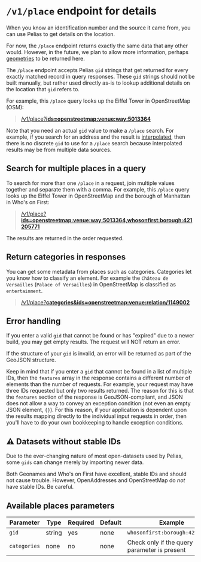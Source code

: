 # `/v1/place` endpoint for details

When you know an identification number and the source it came from, you can use Pelias to get details on the location.

For now, the `/place` endpoint returns exactly the same data that any other would. However, in the future, we plan to allow more information, perhaps [geometries](https://github.com/pelias/whosonfirst/issues/19#issuecomment-370545690) to be returned here.

The `/place` endpoint accepts Pelias `gid` strings that get returned for every exactly matched record in query responses. These `gid` strings should not be built manually, but rather used directly as-is to lookup additional details on the location that `gid` refers to.

For example, this `/place` query looks up the Eiffel Tower in OpenStreetMap (OSM):

> [/v1/place?__ids=openstreetmap:venue:way:5013364__](https://pelias.github.io/compare/#/v1/place%3Fids=openstreetmap:venue:way:5013364)

Note that you need an actual `gid` value to make a `/place` search. For example, if you search for an address and the result is [interpolated](addresses.md#address-interpolation), then there is no discrete `gid` to use for a `/place` search because interpolated results may be from multiple data sources.

## Search for multiple places in a query

To search for more than one `/place` in a request, join multiple values together and separate them with a comma. For example, this `/place` query looks up the Eiffel Tower in OpenStreetMap and the borough of Manhattan in Who's on First:

> [/v1/place?__ids=openstreetmap:venue:way:5013364,whosonfirst:borough:421205771__](https://pelias.github.io/compare/#/v1/place%3Fids=openstreetmap:venue:way:5013364,whosonfirst:borough:421205771)

The results are returned in the order requested.

## Return categories in responses

You can get some metadata from places such as categories. Categories let you know how to classify an element. For example the `Château de Versailles` (`Palace of Versailles`) in OpenStreetMap is classified as `entertainment`.

> [/v1/place?__categories&ids=openstreetmap:venue:relation/1149002__](https://pelias.github.io/compare/#/v1/place%3Fcategories&ids=openstreetmap:venue:relation/1149002)

## Error handling

If you enter a valid `gid` that cannot be found or has "expired" due to a newer build, you may get empty results. The request will NOT return an error.

If the structure of your `gid` is invalid, an error will be returned as part of the GeoJSON structure.

Keep in mind that if you enter a `gid` that cannot be found in a list of multiple IDs, then the `features` array in the response contains a different number of elements than the number of requests. For example, your request may have three IDs requested but only two results returned. The reason for this is that the `features` section of the response is GeoJSON-compliant, and JSON does not allow a way to convey an exception condition (not even an empty JSON element, `{}`). For this reason, if your application is dependent upon the results mapping directly to the individual input requests in order, then you'll have to do your own bookkeeping to handle exception conditions.

## :warning: Datasets without stable IDs

Due to the ever-changing nature of most open-datasets used by Pelias, some `gids` can change merely by importing newer data.

Both Geonames and Who's on First have excellent, stable IDs and should not cause trouble. However, OpenAddresses and OpenStreetMap do _not_ have stable IDs. Be careful.

## Available places parameters

| Parameter | Type | Required | Default | Example |
| --- | --- | --- | --- | --- |
| `gid` | string | yes | none | `whosonfirst:borough:421205771` |
| `categories` | none | no | none | Check only if the query parameter is present |
